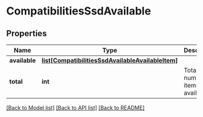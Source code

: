 # CompatibilitiesSsdAvailable

## Properties
Name | Type | Description | Notes
------------ | ------------- | ------------- | -------------
**available** | [**list[CompatibilitiesSsdAvailableAvailableItem]**](CompatibilitiesSsdAvailableAvailableItem.md) |  | [optional] 
**total** | **int** | Total number of items available. | [optional] 

[[Back to Model list]](../README.md#documentation-for-models) [[Back to API list]](../README.md#documentation-for-api-endpoints) [[Back to README]](../README.md)


